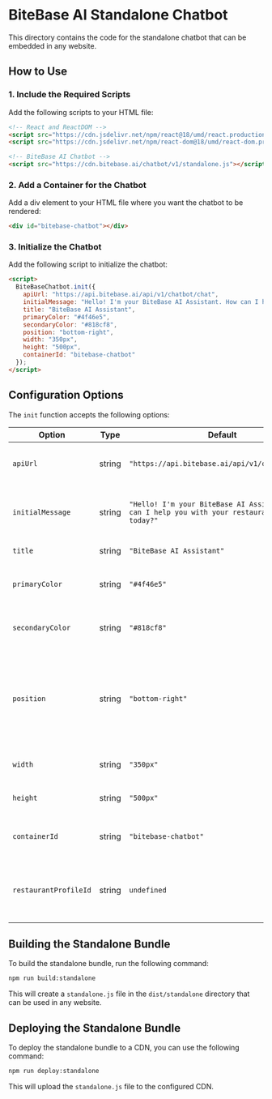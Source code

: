 # BiteBase AI Standalone Chatbot

This directory contains the code for the standalone chatbot that can be embedded in any website.

## How to Use

### 1. Include the Required Scripts

Add the following scripts to your HTML file:

```html
<!-- React and ReactDOM -->
<script src="https://cdn.jsdelivr.net/npm/react@18/umd/react.production.min.js"></script>
<script src="https://cdn.jsdelivr.net/npm/react-dom@18/umd/react-dom.production.min.js"></script>

<!-- BiteBase AI Chatbot -->
<script src="https://cdn.bitebase.ai/chatbot/v1/standalone.js"></script>
```

### 2. Add a Container for the Chatbot

Add a div element to your HTML file where you want the chatbot to be rendered:

```html
<div id="bitebase-chatbot"></div>
```

### 3. Initialize the Chatbot

Add the following script to initialize the chatbot:

```html
<script>
  BiteBaseChatbot.init({
    apiUrl: "https://api.bitebase.ai/api/v1/chatbot/chat",
    initialMessage: "Hello! I'm your BiteBase AI Assistant. How can I help you with your restaurant analytics today?",
    title: "BiteBase AI Assistant",
    primaryColor: "#4f46e5",
    secondaryColor: "#818cf8",
    position: "bottom-right",
    width: "350px",
    height: "500px",
    containerId: "bitebase-chatbot"
  });
</script>
```

## Configuration Options

The `init` function accepts the following options:

| Option | Type | Default | Description |
|--------|------|---------|-------------|
| `apiUrl` | string | `"https://api.bitebase.ai/api/v1/chatbot/chat"` | The URL of the chatbot API endpoint |
| `initialMessage` | string | `"Hello! I'm your BiteBase AI Assistant. How can I help you with your restaurant analytics today?"` | The initial message displayed by the chatbot |
| `title` | string | `"BiteBase AI Assistant"` | The title of the chatbot |
| `primaryColor` | string | `"#4f46e5"` | The primary color of the chatbot |
| `secondaryColor` | string | `"#818cf8"` | The secondary color of the chatbot |
| `position` | string | `"bottom-right"` | The position of the chatbot. Can be `"bottom-right"`, `"bottom-left"`, `"top-right"`, or `"top-left"` |
| `width` | string | `"350px"` | The width of the chatbot |
| `height` | string | `"500px"` | The height of the chatbot |
| `containerId` | string | `"bitebase-chatbot"` | The ID of the container element |
| `restaurantProfileId` | string | `undefined` | The ID of the restaurant profile to use for context |

## Building the Standalone Bundle

To build the standalone bundle, run the following command:

```bash
npm run build:standalone
```

This will create a `standalone.js` file in the `dist/standalone` directory that can be used in any website.

## Deploying the Standalone Bundle

To deploy the standalone bundle to a CDN, you can use the following command:

```bash
npm run deploy:standalone
```

This will upload the `standalone.js` file to the configured CDN.
